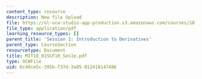 ```yaml
---
content_type: resource
description: New file Upload
file: https://ol-ocw-studio-app-production.s3.amazonaws.com/courses/18-01sc-single-variable-calculus-fall-2010/6c49ce5c395bf37d3a05012418147486_MIT18_01SCF10_Ses1e.pdf
file_type: application/pdf
learning_resource_types: []
parent_title: 'Session 1: Introduction to Derivatives'
parent_type: CourseSection
resourcetype: Document
title: MIT18_01SCF10_Ses1e.pdf
type: OCWFile
uid: 6c49ce5c-395b-f37d-3a05-012418147486
---
```

